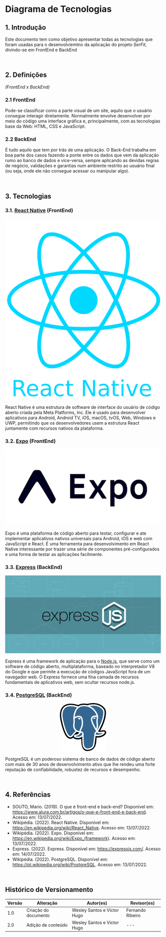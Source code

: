 # Diagrama de Tecnologias

## 1. Introdução
Este documento tem como objetivo apresentar todas as tecnologias que foram usadas para o desenvolviemtno da aplicação do projeto *SerFit*, divindo-se em FrontEnd e BackEnd

<br>

## 2. Definições
*(FrontEnd x BackEnd)*

### 2.1 FrontEnd
Pode-se classificar como a parte visual de um site, aquilo que o usuário consegue interagir diretamente. Normalmente envolve desenvolver por meio do código uma interface gráfica e, principalmente, com as tecnologias base da Web: HTML, CSS e JavaScript.

### 2.2 BackEnd
É tudo aquilo que tem por trás de uma aplicação. O Back-End trabalha em boa parte dos casos fazendo a ponte entre os dados que vem da aplicação rumo ao banco de dados e vice-versa, sempre aplicando as devidas regras de negócio, validações e garantias num ambiente restrito ao usuário final (ou seja, onde ele não consegue acessar ou manipular algo).

<br>

## 3. Tecnologias

### 3.1. [React Native](https://reactnative.dev/) (FrontEnd)

<p align="center">
  <img src="../../assets/diagrama-de-tecnologias/ReactNative.webp" />
</p>


React Native é uma estrutura de software de interface do usuário de código aberto criada pela Meta Platforms, Inc. Ele é usado para desenvolver aplicativos para Android, Android TV, iOS, macOS, tvOS, Web, Windows e UWP, permitindo que os desenvolvedores usem a estrutura React juntamente com recursos nativos da plataforma.

### 3.2. [Expo](https://expo.dev/) (FrontEnd)

<p align="center">
  <img src=../../assets/diagrama-de-tecnologias/Expo.png />
</p>

Expo é uma plataforma de código aberto para testar, configurar e ate implementar aplicativos nativos universais para Android, iOS e web com JavaScript e React. É uma ferramenta para desenvolvimento em React Native interessante por trazer uma série de componentes pré-configurados e uma forma de testar as aplicações facilmente.

### 3.3. [Express](https://expressjs.com/pt-br/) (BackEnd)

<p align="center">
  <img src=../../assets/diagrama-de-tecnologias/Express.png />
</p>

Express é uma framework de aplicação para o [Node.js](https://nodejs.org/en/), que serve como um software de código aberto, multiplataforma, baseado no interpretador V8 do Google e que permite a execução de códigos JavaScript fora de um navegador web. O Express fornece uma fina camada de recursos fundamentais de aplicativos web, sem ocultar recursos node.js.

### 3.4. [PostgreSQL](https://www.postgresql.org/) (BackEnd)

<p align="center">
  <img src="../../assets/diagrama-de-tecnologias/PostgreSQL.png" />
</p>

PostgreSQL é um poderoso sistema de banco de dados de código aberto com mais de 30 anos de desenvolvimento ativo que lhe rendeu uma forte reputação de confiabilidade, robustez de recursos e desempenho.

<br>

## 4. Referências
* SOUTO, Mario. (2019). O que é front-end e back-end? Disponível em: https://www.alura.com.br/artigos/o-que-e-front-end-e-back-end. Acesso em: 13/07/2022.
* Wikipédia. (2022). React Native. Disponível em: https://en.wikipedia.org/wiki/React_Native. Acesso em: 13/07/2022.
* Wikipédia. (2022). Expo. Disponível em: https://en.wikipedia.org/wiki/Expo_(framework). Acesso em: 13/07/2022.
* Express. (2022). Express. Disponível em: https://expressjs.com/. Acesso em: 14/07/2022.
* Wikipédia. (2022). PostgreSQL. Disponível em: https://pt.wikipedia.org/wiki/PostgreSQL. Acesso em: 13/07/2022.

<br>

## Histórico de Versionamento

| Versão | Alteração            | Autor(es)       | Revisor(es) |
| ------ | -------------------- | --------------- | ----------- |
| 1.0    | Criação do documento | Wesley Santos e Victor Hugo| Fernando Ribeiro         |
| 2.0    | Adição de conteúdo | Wesley Santos e Victor Hugo | ---         |